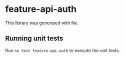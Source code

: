 # feature-api-auth

This library was generated with [Nx](https://nx.dev).

## Running unit tests

Run `nx test feature-api-auth` to execute the unit tests.
